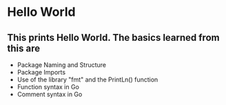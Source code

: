 # Hello World
## This prints Hello World. The basics learned from this are 

- Package Naming and Structure
- Package Imports 
- Use of the library "fmt" and the PrintLn() function
- Function syntax in Go
- Comment syntax in Go